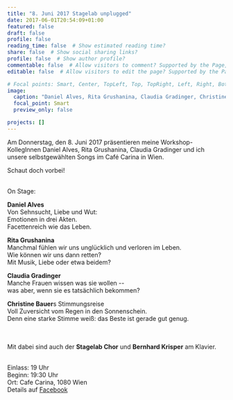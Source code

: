 ```yaml
---
title: "8. Juni 2017 Stagelab unplugged"
date: 2017-06-01T20:54:09+01:00
featured: false
draft: false
profile: false
reading_time: false  # Show estimated reading time?
share: false  # Show social sharing links?
profile: false  # Show author profile?
commentable: false  # Allow visitors to comment? Supported by the Page, Post, and Docs content types.
editable: false  # Allow visitors to edit the page? Supported by the Page, Post, and Docs content types.

# Focal points: Smart, Center, TopLeft, Top, TopRight, Left, Right, BottomLeft, Bottom, BottomRight.
image:
  caption: "Daniel Alves, Rita Grushanina, Claudia Gradinger, Christine Bauer"
  focal_point: Smart
  preview_only: false

projects: []
---
```


Am Donnerstag, den 8. Juni 2017 präsentieren meine Workshop-KollegInnen Daniel Alves, Rita Grushanina, Claudia Gradinger und ich unsere selbstgewählten Songs im Café Carina in Wien.

Schaut doch vorbei!
<br><br>

On Stage:

**Daniel Alves**  
Von Sehnsucht, Liebe und Wut:  
Emotionen in drei Akten.  
Facettenreich wie das Leben.  

**Rita Grushanina**  
Manchmal fühlen wir uns unglücklich und verloren im Leben.  
Wie können wir uns dann retten?  
Mit Musik, Liebe oder etwa beidem?  

**Claudia Gradinger**  
Manche Frauen wissen was sie wollen --  
was aber, wenn sie es tatsächlich bekommen?  

**Christine Bauer**s Stimmungsreise  
Voll Zuversicht vom Regen in den Sonnenschein.  
Denn eine starke Stimme weiß: das Beste ist gerade gut genug.  

<br><br>
Mit dabei sind auch der **Stagelab Chor** und **Bernhard Krisper** am Klavier.
<br><br>

Einlass: 19 Uhr  
Beginn: 19:30 Uhr  
Ort: Cafe Carina, 1080 Wien  
Details auf [Facebook](https://www.facebook.com/events/913103955497137/)